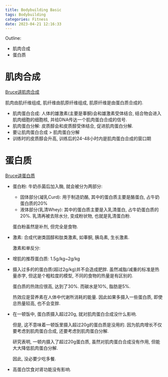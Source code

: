 ```yaml
---
title: Bodybuilding Basic
tags: Bodybuilding
categories: Fitness
date: 2023-04-21 12:16:33
---
```



Outline:

* 肌肉合成
* 蛋白质

<!--more-->

# 肌肉合成

[Bruce讲肌肉合成](https://www.bilibili.com/video/BV11Y4y1n7H5/?spm_id_from=333.999.0.0&vd_source=f293ba57058847ba700ac500c350b997)

肌肉由肌纤维组成, 肌纤维由肌原纤维组成, 肌原纤维是由蛋白质合成的.

* 肌肉蛋白合成: 人体的雄激素(主要是睾酮)会和雄激素受体结合, 结合物会进入肌肉细胞的细胞核, 并给DNA传达一个肌肉蛋白合成的信号.
* 肌肉蛋白分解: 皮质醇会和皮质醇受体结合, 促进肌肉蛋白分解.
* 要让肌肉蛋白合成 > 肌肉蛋白分解
* 训练时的皮质醇会升高, 训练后的24-48小时内是肌肉蛋白合成的窗口期

# 蛋白质

[Bruce讲蛋白质](https://www.bilibili.com/video/BV14M411z7Zr/?spm_id_from=333.788.recommend_more_video.0&vd_source=f293ba57058847ba700ac500c350b997)

* 蛋白粉: 牛奶杀菌后加入酶, 就会被分为两部分:

  * 固体部分(凝乳Curd): 用于制造奶酪, 其中的蛋白质主要是酪蛋白,  占牛奶蛋白质的20%
  * 液体部分(乳清Whey): 其中的蛋白质主要是入乳清蛋白, 占牛奶蛋白质的20%. 乳清再被去除水分, 变成粉状物, 也就是乳清蛋白粉.

  蛋白粉虽然是补剂, 但完全是食物.

* 激素: 合成代谢类固醇和肽类激素, 如睾酮, 胰岛素, 生长激素.

  激素和单反分:

* 增肌的推荐蛋白质: 1.5g/kg~2g/kg 

* 摄入过多的的蛋白质(超过2g/kg)并不会造成肥胖. 虽然减脂/减重的标准是热量赤字, 但这是个粗粒度的模型, 不同的食物的热量是有区别的. 

  蛋白质的热效应很高, 达到了30%. 而碳水是10%, 脂肪是5%.

  热效应是营养素在人体中代谢所消耗的能量. 因此如果多摄入一些蛋白质, 即使总热量较高, 也不会变胖.

* 在一顿饭中, 蛋白质摄入超过20g, 就对肌肉蛋白合成没什么影响. 

  但是, 这不意味着一顿饭里摄入超过20g的蛋白质是没用的. 因为肌肉增长不仅要考虑到肌肉蛋白合成, 还要考虑到肌肉蛋白分解. 

  研究表明, 一顿内摄入了超过20g蛋白质, 虽然对肌肉蛋白合成没有作用, 但能大大降低肌肉蛋白分解.

  因此, 没必要少吃多餐.

* 高蛋白饮食对肾功能没有影响.
